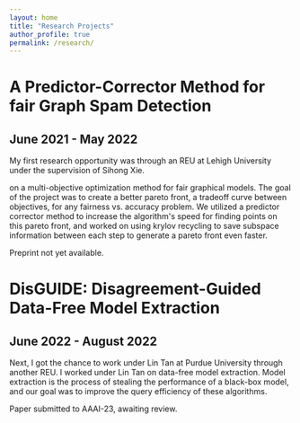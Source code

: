 ```yaml
---
layout: home
title: "Research Projects"
author_profile: true
permalink: /research/
---
```


# A Predictor-Corrector Method for fair Graph Spam Detection
## June 2021 - May 2022
My first research opportunity was through an REU at Lehigh University under the supervision of Sihong Xie.

on a multi-objective optimization method for fair graphical models. The goal of the project was to create a better pareto front, a tradeoff curve between objectives, for any fairness vs. accuracy problem. We utilized a predictor corrector method to increase the algorithm's speed for finding points on this pareto front, and worked on using krylov recycling to save subspace information between each step to generate a pareto front even faster.

Preprint not yet available.

# DisGUIDE: Disagreement-Guided Data-Free Model Extraction
## June 2022 - August 2022
Next, I got the chance to work under Lin Tan at Purdue University through another REU.
I worked under Lin Tan on data-free model extraction. Model extraction is the process of stealing the performance of a black-box model, and our goal was to improve the query efficiency of these algorithms.

Paper submitted to AAAI-23, awaiting review.
